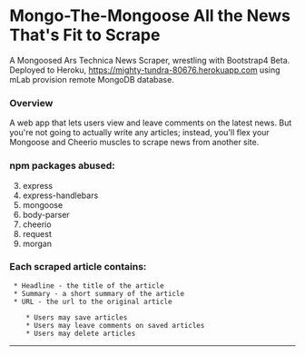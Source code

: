 # Mongo-The-Mongoose All the News That's Fit to Scrape
A Mongoosed Ars Technica News Scraper, wrestling with Bootstrap4 Beta.
Deployed to Heroku, https://mighty-tundra-80676.herokuapp.com using mLab provision remote MongoDB database.

### Overview
A web app that lets users view and leave comments on the latest news. But you're not going to actually write any articles; instead, you'll flex your Mongoose and Cheerio muscles to scrape news from another site.

### npm packages abused:
3. express
4. express-handlebars
5. mongoose
6. body-parser
7. cheerio
8. request
9. morgan

 ### Each scraped article contains:
     * Headline - the title of the article
     * Summary - a short summary of the article
     * URL - the url to the original article

        * Users may save articles 
        * Users may leave comments on saved articles
        * Users may delete articles
  
- - -

